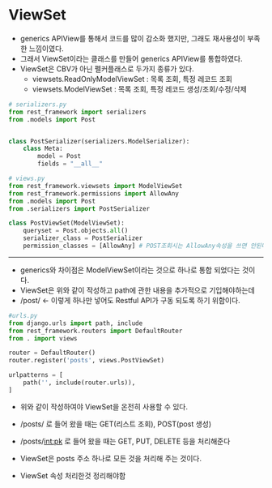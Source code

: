 # ViewSet
- generics APIView를 통해서 코드를 많이 감소화 했지만, 그래도 재사용성이 부족한 느낌이였다.
- 그래서 ViewSet이라는 클래스를 만들어 generics APIView를 통합하였다.
- ViewSet은 CBV가 아닌 펠커플래스로 두가지 종류가 있다.
  + viewsets.ReadOnlyModelViewSet : 목록 조회, 특정 레코드 조회
  + viewsets.ModelViewSet : 목록 조회, 특정 레코드 생성/조회/수정/삭제

```python
# serializers.py
from rest_framework import serializers
from .models import Post


class PostSerializer(serializers.ModelSerializer):
    class Meta:
        model = Post
        fields = "__all__"

# views.py
from rest_framework.viewsets import ModelViewSet
from rest_framework.permissions import AllowAny
from .models import Post
from .serializers import PostSerializer

class PostViewSet(ModelViewSet):
    queryset = Post.objects.all()
    serializer_class = PostSerializer
    permission_classes = [AllowAny] # POST조회시는 AllowAny속성을 쓰면 안된다.

```
---
- generics와 차이점은 ModelViewSet이라는 것으로 하나로 통합 되었다는 것이다.
- ViewSet은 위와 같이 작성하고 path에 관한 내용을 추가적으로 기입해야하는데 
- /post/ <- 이렇게 하나만 넣어도 Restful API가 구동 되도록 하기 위함이다.

```python
#urls.py
from django.urls import path, include
from rest_framework.routers import DefaultRouter
from . import views

router = DefaultRouter()
router.register('posts', views.PostViewSet)

urlpatterns = [
    path('', include(router.urls)),
]
```
- 위와 같이 작성하여야 ViewSet을 온전히 사용할 수 있다.
- /posts/ 로 들어 왔을 때는 GET(리스트 조회), POST(post 생성)
- /posts/<int:pk> 로 들어 왔을 때는 GET, PUT, DELETE 등을 처리해준다
- ViewSet은 posts 주소 하나로 모든 것을 처리해 주는 것이다.




- ViewSet 속성 처리한것 정리해야함
